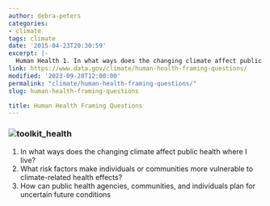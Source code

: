 ```yaml
---
author: debra-peters
categories:
- climate
tags: climate
date: '2015-04-23T20:30:59'
excerpt: |-
  Human Health 1. In what ways does the changing climate affect public health where I live? 2. What risk factors make individuals or communities more vulnerable to climate-related health effects? 3. How can public health agencies, communities, and individuals plan...
link: https://www.data.gov/climate/human-health-framing-questions/
modified: '2023-09-28T12:00:00'
permalink: "climate/human-health-framing-questions/"
slug: human-health-framing-questions

title: Human Health Framing Questions
---
```


### ![toolkit_health](https://s3-us-gov-west-1.amazonaws.com/cg-0817d6e3-93c4-4de8-8b32-da6919464e61/toolkit_health-1024x1024.png)

1.  In what ways does the changing climate affect public health where I live?
2.  What risk factors make individuals or communities more vulnerable to climate-related health effects?
3.  How can public health agencies, communities, and individuals plan for uncertain future conditions